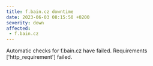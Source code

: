 ```yaml
---
title: f.bain.cz downtime
date: 2023-06-03 08:15:50 +0200
severity: down
affected:
 - f.bain.cz
---
```

Automatic checks for f.bain.cz have failed. Requirements ['http_requirement'] failed.
